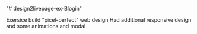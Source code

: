 "# design2livepage-ex-Blogin" 

Exersice build "picel-perfect" web design 
Had additional responsive design and some animations and modal
